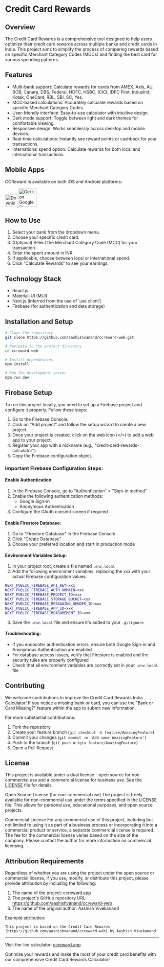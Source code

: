 # Credit Card Rewards

## Overview

The Credit Card Rewards is a comprehensive tool designed to help users optimize their credit card rewards across multiple banks and credit cards in India. This project aims to simplify the process of comparing rewards based on specific Merchant Category Codes (MCCs) and finding the best card for various spending patterns.

## Features

- Multi-bank support: Calculate rewards for cards from AMEX, Axis, AU, BOB, Canara, DBS, Federal, HDFC, HSBC, ICICI, IDFC First, IndusInd, Kotak, OneCard, RBL, SBI, SC, Yes.
- MCC-based calculations: Accurately calculate rewards based on specific Merchant Category Codes.
- User-friendly interface: Easy-to-use calculator with intuitive design.
- Dark mode support: Toggle between light and dark themes for comfortable viewing.
- Responsive design: Works seamlessly across desktop and mobile devices.
- Real-time calculations: Instantly see reward points or cashback for your transactions.
- International spend option: Calculate rewards for both local and international transactions.

## Mobile Apps

CCReward is available on both iOS and Android platforms:

<a href="https://apps.apple.com/in/app/ccreward/id6736835206">
    <img src="https://developer.apple.com/assets/elements/badges/download-on-the-app-store.svg" alt="Download on the App Store" height="40">
</a>
<a href="https://play.google.com/store/apps/details?id=app.ccreward">
    <img src="https://play.google.com/intl/en_us/badges/static/images/badges/en_badge_web_generic.png" alt="Get it on Google Play" height="60">
</a>

## How to Use

1. Select your bank from the dropdown menu.
2. Choose your specific credit card.
3. (Optional) Select the Merchant Category Code (MCC) for your transaction.
4. Enter the spent amount in INR.
5. If applicable, choose between local or international spend.
6. Click "Calculate Rewards" to see your earnings.

## Technology Stack

- React.js
- Material-UI (MUI)
- Next.js (inferred from the use of 'use client')
- Firebase (for authentication and data storage)

## Installation and Setup

```bash
# Clone the repository
git clone https://github.com/aashishvanand/ccreward-web.git

# Navigate to the project directory
cd ccreward-web

# Install dependencies
npm install

# Run the development server
npm run dev
```

## Firebase Setup

To run this project locally, you need to set up a Firebase project and configure it properly. Follow these steps:

1. Go to the Firebase Console.
2. Click on "Add project" and follow the setup wizard to create a new project.
3. Once your project is created, click on the web icon (</>) to add a web app to your project.
4. Register your app with a nickname (e.g., "credit-card-rewards-calculator").
5. Copy the Firebase configuration object.

### Important Firebase Configuration Steps:

#### Enable Authentication:
1. In the Firebase Console, go to "Authentication" > "Sign-in method"
2. Enable the following authentication methods:
   - Google Sign-in
   - Anonymous Authentication
3. Configure the OAuth consent screen if required

#### Enable Firestore Database:
1. Go to "Firestore Database" in the Firebase Console
2. Click "Create Database"
3. Choose your preferred location and start in production mode

#### Environment Variables Setup:
1. In your project root, create a file named `.env.local`
2. Add the following environment variables, replacing the xxx with your actual Firebase configuration values:

```bash
NEXT_PUBLIC_FIREBASE_API_KEY=xxx
NEXT_PUBLIC_FIREBASE_AUTH_DOMAIN=xxx
NEXT_PUBLIC_FIREBASE_PROJECT_ID=xxx
NEXT_PUBLIC_FIREBASE_STORAGE_BUCKET=xxx
NEXT_PUBLIC_FIREBASE_MESSAGING_SENDER_ID=xxx
NEXT_PUBLIC_FIREBASE_APP_ID=xxx
NEXT_PUBLIC_FIREBASE_MEASUREMENT_ID=xxx
```

3. Save the `.env.local` file and ensure it's added to your `.gitignore`

#### Troubleshooting:
- If you encounter authentication errors, ensure both Google Sign-in and Anonymous Authentication are enabled
- For database access issues, verify that Firestore is enabled and the security rules are properly configured
- Check that all environment variables are correctly set in your `.env.local` file

## Contributing

We welcome contributions to improve the Credit Card Rewards India Calculator! If you notice a missing bank or card, you can use the "Bank or Card Missing?" feature within the app to submit new information.

For more substantial contributions:

1. Fork the repository
2. Create your feature branch (`git checkout -b feature/AmazingFeature`)
3. Commit your changes (`git commit -m 'Add some AmazingFeature'`)
4. Push to the branch (`git push origin feature/AmazingFeature`)
5. Open a Pull Request

## License

This project is available under a dual license - open source for non-commercial use and a commercial license for business use. See the [LICENSE](LICENSE) file for details.

Open Source License (for non-commercial use)
The project is freely available for non-commercial use under the terms specified in the LICENSE file. This allows for personal use, educational purposes, and open source projects.

Commercial License
For any commercial use of this project, including but not limited to using it as part of a business process or incorporating it into a commercial product or service, a separate commercial license is required. The fee for the commercial license varies based on the size of the company. Please contact the author for more information on commercial licensing.

## Attribution Requirements

Regardless of whether you are using the project under the open source or commercial license, if you use, modify, or distribute this project, please provide attribution by including the following:

1. The name of the project: ccreward.app
2. The project's GitHub repository URL: https://github.com/aashishvanand/ccreward-web
3. The name of the original author: Aashish Vivekanand

Example attribution:

```
This project is based on the Credit Card Rewards (https://github.com/aashishvanand/ccreward-web) by Aashish Vivekanand.
```

---

Visit the live calculator: [ccreward.app](https://ccreward.app)

Optimize your rewards and make the most of your credit card benefits with our comprehensive Credit Card Rewards Calculator!
